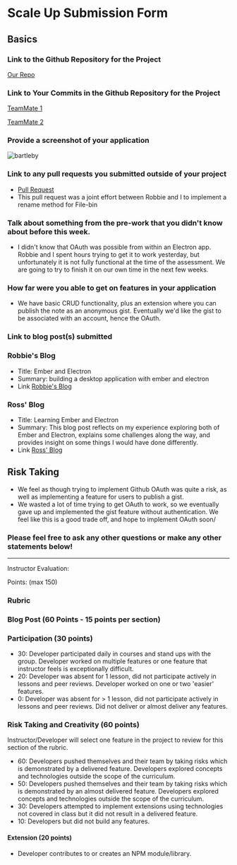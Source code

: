 # Scale Up Submission Form

## Basics

### Link to the Github Repository for the Project
[Our Repo](https://github.com/rossedfort/bartleby)

### Link to Your Commits in the Github Repository for the Project
[TeamMate 1](https://github.com/rossedfort/bartleby/commits/master?author=rossedfort)

[TeamMate 2](https://github.com/rossedfort/bartleby/commits/master?author=robbielane)

### Provide a screenshot of your application
![bartleby](http://i.imgur.com/HgzkA9M.png)

### Link to any pull requests you submitted outside of your project
- [Pull Request](https://github.com/stevekinney/file-bin/pull/8)
- This pull request was a joint effort between Robbie and I to implement a rename method for File-bin

### Talk about something from the pre-work that you didn't know about before this week.
- I didn't know that OAuth was possible from within an Electron app. Robbie and I spent hours trying to get it to work yesterday, but unfortunately it is not fully functional at the time of the assessment. We are going to try to finish it on our own time in the next few weeks.

### How far were you able to get on features in your application
- We have basic CRUD functionality, plus an extension where you can publish the note as an anonymous gist. Eventually we'd like the gist to be associated with an account, hence the OAuth.

### Link to blog post(s) submitted

### Robbie's Blog
- Title: Ember and Electron
- Summary: building a desktop application with ember and electron
- Link [Robbie's Blog](http://robbielane.me/posts/ember-and-electron)

### Ross' Blog
- Title: Learning Ember and Electron
- Summary: This blog post reflects on my experience exploring both of Ember and Electron, explains some challenges along the way, and provides insight on some things I would have done differently.
- Link [Ross' Blog](https://rossedfort.wordpress.com/2016/02/25/learning-ember-electron/)

## Risk Taking
  - We feel as though trying to implement Github OAuth was quite a risk, as well as implementing a feature for users to publish a gist.
  - We wasted a lot of time trying to get OAuth to work, so we eventually gave up and implemented the gist feature without authentication. We feel like this is a good trade off, and hope to implement OAuth soon/

### Please feel free to ask any other questions or make any other statements below!

-----

Instructor Evaluation:

Points: (max 150)

### Rubric

### Blog Post (60 Points - 15 points per section)  

### Participation (30 points)
  * 30: Developer participated daily in courses and stand ups with the group. Developer worked on multiple features or one feature that instructor feels is exceptionally difficult.
  * 20: Developer was absent for 1 lesson, did not participate actively in lessons and peer reviews. Developer worked on one or two 'easier' features.
  * 0: Developer was absent for > 1 lesson, did not participate actively in lessons and peer reviews. Did not deliver or almost deliver any features.

### Risk Taking and Creativity (60 points)

Instructor/Developer will select one feature in the project to review for this section of the rubric.

  * 60: Developers pushed themselves and their team by taking risks which is demonstrated by a delivered feature. Developers explored concepts and technologies outside the scope of the curriculum.
  * 50: Developers pushed themselves and their team by taking risks which is demonstrated by an almost delivered feature. Developers explored concepts and technologies outside the scope of the curriculum.
  * 30: Developers attempted to implement extensions using technologies not covered in class but it did not result in a delivered feature.
  * 10: Developers but did not build any features.

#### Extension (20 points)

  * Developer contributes to or creates an NPM module/library.
